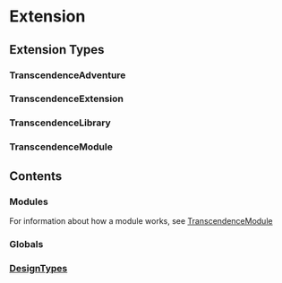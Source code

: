 # Extension

## Extension Types
### TranscendenceAdventure

### TranscendenceExtension

### TranscendenceLibrary

### TranscendenceModule


## Contents
### Modules
For information about how a module works, see [TranscendenceModule](Extension.md#TranscendenceModule)

### Globals
### [DesignTypes](DesignType.md)
